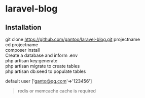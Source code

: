 # laravel-blog

## Installation

git clone https://github.com/gantoo/laravel-blog.git projectname  
cd projectname  
composer install  
Create a database and inform .env  
php artisan key:generate  
php artisan migrate to create tables  
php artisan db:seed to populate tables  

default user ['ganto@qq.com'=>'123456']  

>redis or memcache cache is required